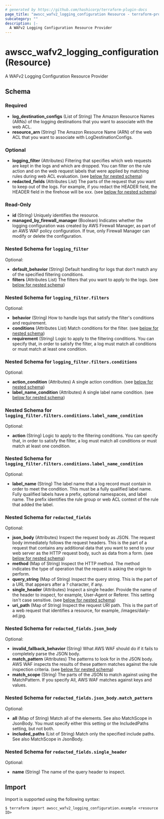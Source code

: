 ```yaml
---
# generated by https://github.com/hashicorp/terraform-plugin-docs
page_title: "awscc_wafv2_logging_configuration Resource - terraform-provider-awscc"
subcategory: ""
description: |-
  A WAFv2 Logging Configuration Resource Provider
---
```


# awscc_wafv2_logging_configuration (Resource)

A WAFv2 Logging Configuration Resource Provider



<!-- schema generated by tfplugindocs -->
## Schema

### Required

- **log_destination_configs** (List of String) The Amazon Resource Names (ARNs) of the logging destinations that you want to associate with the web ACL.
- **resource_arn** (String) The Amazon Resource Name (ARN) of the web ACL that you want to associate with LogDestinationConfigs.

### Optional

- **logging_filter** (Attributes) Filtering that specifies which web requests are kept in the logs and which are dropped. You can filter on the rule action and on the web request labels that were applied by matching rules during web ACL evaluation. (see [below for nested schema](#nestedatt--logging_filter))
- **redacted_fields** (Attributes List) The parts of the request that you want to keep out of the logs. For example, if you redact the HEADER field, the HEADER field in the firehose will be xxx. (see [below for nested schema](#nestedatt--redacted_fields))

### Read-Only

- **id** (String) Uniquely identifies the resource.
- **managed_by_firewall_manager** (Boolean) Indicates whether the logging configuration was created by AWS Firewall Manager, as part of an AWS WAF policy configuration. If true, only Firewall Manager can modify or delete the configuration.

<a id="nestedatt--logging_filter"></a>
### Nested Schema for `logging_filter`

Optional:

- **default_behavior** (String) Default handling for logs that don't match any of the specified filtering conditions.
- **filters** (Attributes List) The filters that you want to apply to the logs. (see [below for nested schema](#nestedatt--logging_filter--filters))

<a id="nestedatt--logging_filter--filters"></a>
### Nested Schema for `logging_filter.filters`

Optional:

- **behavior** (String) How to handle logs that satisfy the filter's conditions and requirement.
- **conditions** (Attributes List) Match conditions for the filter. (see [below for nested schema](#nestedatt--logging_filter--filters--conditions))
- **requirement** (String) Logic to apply to the filtering conditions. You can specify that, in order to satisfy the filter, a log must match all conditions or must match at least one condition.

<a id="nestedatt--logging_filter--filters--conditions"></a>
### Nested Schema for `logging_filter.filters.conditions`

Optional:

- **action_condition** (Attributes) A single action condition. (see [below for nested schema](#nestedatt--logging_filter--filters--conditions--action_condition))
- **label_name_condition** (Attributes) A single label name condition. (see [below for nested schema](#nestedatt--logging_filter--filters--conditions--label_name_condition))

<a id="nestedatt--logging_filter--filters--conditions--action_condition"></a>
### Nested Schema for `logging_filter.filters.conditions.label_name_condition`

Optional:

- **action** (String) Logic to apply to the filtering conditions. You can specify that, in order to satisfy the filter, a log must match all conditions or must match at least one condition.


<a id="nestedatt--logging_filter--filters--conditions--label_name_condition"></a>
### Nested Schema for `logging_filter.filters.conditions.label_name_condition`

Optional:

- **label_name** (String) The label name that a log record must contain in order to meet the condition. This must be a fully qualified label name. Fully qualified labels have a prefix, optional namespaces, and label name. The prefix identifies the rule group or web ACL context of the rule that added the label.





<a id="nestedatt--redacted_fields"></a>
### Nested Schema for `redacted_fields`

Optional:

- **json_body** (Attributes) Inspect the request body as JSON. The request body immediately follows the request headers. This is the part of a request that contains any additional data that you want to send to your web server as the HTTP request body, such as data from a form. (see [below for nested schema](#nestedatt--redacted_fields--json_body))
- **method** (Map of String) Inspect the HTTP method. The method indicates the type of operation that the request is asking the origin to perform.
- **query_string** (Map of String) Inspect the query string. This is the part of a URL that appears after a ? character, if any.
- **single_header** (Attributes) Inspect a single header. Provide the name of the header to inspect, for example, User-Agent or Referer. This setting isn't case sensitive. (see [below for nested schema](#nestedatt--redacted_fields--single_header))
- **uri_path** (Map of String) Inspect the request URI path. This is the part of a web request that identifies a resource, for example, /images/daily-ad.jpg.

<a id="nestedatt--redacted_fields--json_body"></a>
### Nested Schema for `redacted_fields.json_body`

Optional:

- **invalid_fallback_behavior** (String) What AWS WAF should do if it fails to completely parse the JSON body.
- **match_pattern** (Attributes) The patterns to look for in the JSON body. AWS WAF inspects the results of these pattern matches against the rule inspection criteria. (see [below for nested schema](#nestedatt--redacted_fields--json_body--match_pattern))
- **match_scope** (String) The parts of the JSON to match against using the MatchPattern. If you specify All, AWS WAF matches against keys and values.

<a id="nestedatt--redacted_fields--json_body--match_pattern"></a>
### Nested Schema for `redacted_fields.json_body.match_pattern`

Optional:

- **all** (Map of String) Match all of the elements. See also MatchScope in JsonBody. You must specify either this setting or the IncludedPaths setting, but not both.
- **included_paths** (List of String) Match only the specified include paths. See also MatchScope in JsonBody.



<a id="nestedatt--redacted_fields--single_header"></a>
### Nested Schema for `redacted_fields.single_header`

Optional:

- **name** (String) The name of the query header to inspect.

## Import

Import is supported using the following syntax:

```shell
$ terraform import awscc_wafv2_logging_configuration.example <resource ID>
```

